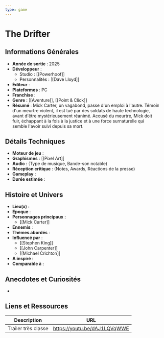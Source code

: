 ```yaml
---
type: game
---
```


# The Drifter

## Informations Générales

- **Année de sortie** : 2025
- **Développeur** : 
	- Studio : [[Powerhoof]]
	- Personnalités : [[Dave Lloyd]]
- **Éditeur** : 
- **Plateformes** : PC
- **Franchise** : 
- **Genre** : [[Aventure]], [[Point & Click]]
- **Résumé** : Mick Carter, un vagabond, passe d'un emploi à l'autre. Témoin d'un meurtre violent, il est tué par des soldats de haute technologie, avant d'être mystérieusement réanimé. Accusé du meurtre, Mick doit fuir, échappant à la fois à la justice et à une force surnaturelle qui semble l'avoir suivi depuis sa mort.

## Détails Techniques
- **Moteur de jeu** : 
- **Graphismes** : [[Pixel Art]]
- **Audio** : (Type de musique, Bande-son notable)
- **Réception critique** : (Notes, Awards, Réactions de la presse)
- **Gameplay** : 
- **Durée estimée** : 

## Histoire et Univers
- **Lieu(x)** : 
- **Epoque** : 
- **Personnages principaux** : 
	- [[Mick Carter]]
- **Ennemis** :
- **Thèmes abordés** : 
- **Influencé par** :
	- [[Stephen King]]
	- [[John Carpenter]]
	- [[Michael Crichton]]
- **A inspiré** : 
- **Comparable à** :
## Anecdotes et Curiosités
- 
## Liens et Ressources

| Description         | URL                          |
| ------------------- | ---------------------------- |
| Trailer très classe | https://youtu.be/dAJ1LQVqWWE |
